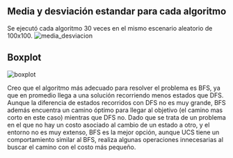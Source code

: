 ## Media y desviación estandar para cada algoritmo
Se ejecutó cada algoritmo 30 veces en el mismo escenario aleatorio de 100x100.
![media_desviacion](https://github.com/lucianomasuelli/ia-uncuyo-2023/assets/83616746/0be95fc8-e495-4f08-9148-d2a278f65c21)

## Boxplot
![boxplot](https://github.com/lucianomasuelli/ia-uncuyo-2023/assets/83616746/84e5ffd9-968f-4c93-b580-38e739da7821)

Creo que el algoritmo más adecuado para resolver el problema es BFS, ya que en promedio llega a una solución recorriendo menos estados que DFS.
Aunque la diferencia de estados recorridos con DFS no es muy grande, BFS además encuentra un camino óptimo para llegar al objetivo (el camino mas corto en este caso) 
mientras que DFS no.
Dado que se trata de un problema en el que no hay un costo asociado al cambio de un estado a otro, y el entorno no es muy extenso, BFS es la mejor opción, aunque UCS tiene un comportamiento similar al BFS, realiza algunas operaciones innecesarias al buscar el camino con el costo más pequeño.
